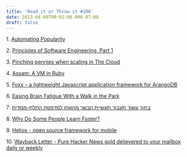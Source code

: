```yaml
---
title: 'Read it or Throw it #100'
date: 2013-04-09T00:02:00.000-07:00
draft: false
---
```


  

1. [Automating Popularity](http://www.jackkinsella.ie/2011/12/14/automating-popularity.html)

2. [Principles of Software Engineering, Part 1](http://nathanmarz.com/blog/principles-of-software-engineering-part-1.html)

3. [Pinching pennies when scaling in The Cloud](http://www.hanselman.com/blog/PinchingPenniesWhenScalingInTheCloud.aspx)

4. [Assam: A VM in Ruby](http://samwho.co.uk/blog/2013/03/30/assam-a-vm-in-ruby/)

5. [Foxx – a lightweight Javascript application framework for ArangoDB](https://www.arangodb.org/2013/03/29/foxx-a-lightweight-javascript-application-framework-for-arangodb)

6. [Easing Brain Fatigue With a Walk in the Park](http://well.blogs.nytimes.com/2013/03/27/easing-brain-fatigue-with-a-walk-in-the-park/)

7. [בתוך עשור תעבור תעשיית הבשר מהאחו למדפסת התלת-ממדית](http://www.themarker.com/wallstreet/1.1981106)

8. [Why Do Some People Learn Faster?](http://www.wired.com/wiredscience/2011/10/why-do-some-people-learn-faster-2/)

9. [Helios - open source framework for mobile](https://blog.heroku.com/archives/2013/4/2/helios)

10. [Wayback Letter - Pure Hacker News gold delievered to your mailbox daily or weekly](http://www.waybackletter.com/)
